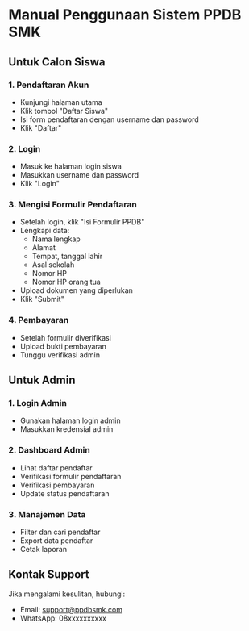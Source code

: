 # Manual Penggunaan Sistem PPDB SMK

## Untuk Calon Siswa

### 1. Pendaftaran Akun
- Kunjungi halaman utama
- Klik tombol "Daftar Siswa"
- Isi form pendaftaran dengan username dan password
- Klik "Daftar"

### 2. Login
- Masuk ke halaman login siswa
- Masukkan username dan password
- Klik "Login"

### 3. Mengisi Formulir Pendaftaran
- Setelah login, klik "Isi Formulir PPDB"
- Lengkapi data:
  - Nama lengkap
  - Alamat
  - Tempat, tanggal lahir
  - Asal sekolah
  - Nomor HP
  - Nomor HP orang tua
- Upload dokumen yang diperlukan
- Klik "Submit"

### 4. Pembayaran
- Setelah formulir diverifikasi
- Upload bukti pembayaran
- Tunggu verifikasi admin

## Untuk Admin

### 1. Login Admin
- Gunakan halaman login admin
- Masukkan kredensial admin

### 2. Dashboard Admin
- Lihat daftar pendaftar
- Verifikasi formulir pendaftaran
- Verifikasi pembayaran
- Update status pendaftaran

### 3. Manajemen Data
- Filter dan cari pendaftar
- Export data pendaftar
- Cetak laporan

## Kontak Support

Jika mengalami kesulitan, hubungi:
- Email: support@ppdbsmk.com
- WhatsApp: 08xxxxxxxxxx
